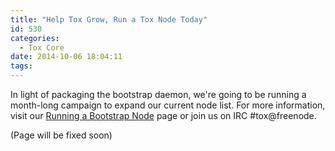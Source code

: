 ```yaml
---
title: "Help Tox Grow, Run a Tox Node Today"
id: 530
categories:
  - Tox Core
date: 2014-10-06 18:04:11
tags:
---
```


In light of packaging the bootstrap daemon, we're going to be running a month-long campaign to expand our current node list. For more information, visit our [Running a Bootstrap Node](https://blog.libtoxcore.so/running-a-bootstrap-node "Running a Bootstrap Node") page or join us on IRC #tox@freenode.
<!-- more -->
(Page will be fixed soon)

